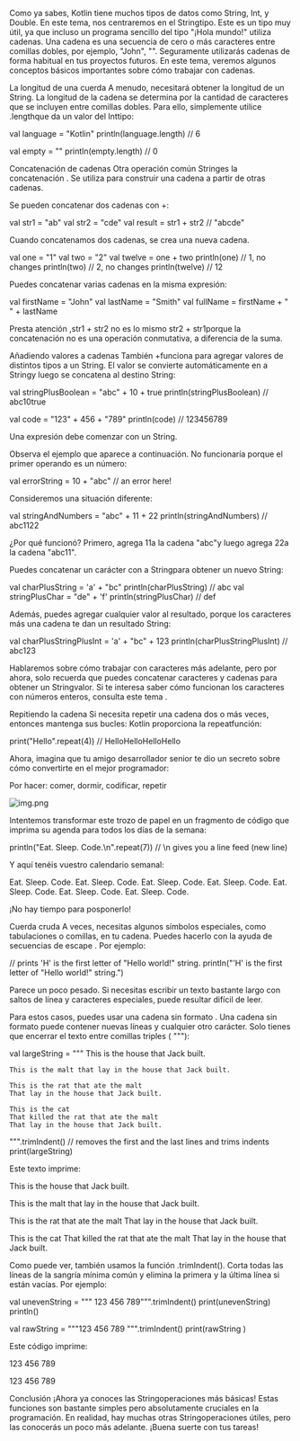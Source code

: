 Como ya sabes, Kotlin tiene muchos tipos de datos como String, Int, y Double. En este tema, nos centraremos en el Stringtipo. Este es un tipo muy útil, ya que incluso un programa sencillo del tipo "¡Hola mundo!" utiliza cadenas. Una cadena es una secuencia de cero o más caracteres entre comillas dobles, por ejemplo, "John", "". Seguramente utilizarás cadenas de forma habitual en tus proyectos futuros. En este tema, veremos algunos conceptos básicos importantes sobre cómo trabajar con cadenas.

La longitud de una cuerda
A menudo, necesitará obtener la longitud de un String. La longitud de la cadena se determina por la cantidad de caracteres que se incluyen entre comillas dobles. Para ello, simplemente utilice .lengthque da un valor del Inttipo:

val language = "Kotlin"
println(language.length) // 6

val empty = ""
println(empty.length) // 0

Concatenación de cadenas
Otra operación común Stringes la concatenación . Se utiliza para construir una cadena a partir de otras cadenas.

Se pueden concatenar dos cadenas con +:

val str1 = "ab"
val str2 = "cde"
val result = str1 + str2 // "abcde"

Cuando concatenamos dos cadenas, se crea una nueva cadena.

val one = "1"
val two = "2"
val twelve = one + two
println(one)      // 1, no changes
println(two)      // 2, no changes
println(twelve)   // 12

Puedes concatenar varias cadenas en la misma expresión:

val firstName = "John"
val lastName = "Smith"
val fullName = firstName + " " + lastName

Presta atención ,str1 + str2 no es lo mismo str2 + str1porque la concatenación no es una operación conmutativa, a diferencia de la suma.

Añadiendo valores a cadenas
También +funciona para agregar valores de distintos tipos a un String. El valor se convierte automáticamente en a Stringy luego se concatena al destino String:

val stringPlusBoolean = "abc" + 10 + true
println(stringPlusBoolean) // abc10true

val code = "123" + 456 + "789"
println(code) // 123456789

Una expresión debe comenzar con un String.

Observa el ejemplo que aparece a continuación. No funcionaría porque el primer operando es un número:

val errorString = 10 + "abc" // an error here!

Consideremos una situación diferente:

val stringAndNumbers = "abc" + 11 + 22
println(stringAndNumbers) // abc1122

¿Por qué funcionó? Primero, agrega 11a la cadena "abc"y luego agrega 22a la cadena "abc11".

Puedes concatenar un carácter con a Stringpara obtener un nuevo String:

val charPlusString = 'a' + "bc"
println(charPlusString) // abc
val stringPlusChar = "de" + 'f'
println(stringPlusChar) // def

Además, puedes agregar cualquier valor al resultado, porque los caracteres más una cadena te dan un resultado String:

val charPlusStringPlusInt = 'a' + "bc" + 123
println(charPlusStringPlusInt) // abc123

Hablaremos sobre cómo trabajar con caracteres más adelante, pero por ahora, solo recuerda que puedes concatenar caracteres y cadenas para obtener un Stringvalor. Si te interesa saber cómo funcionan los caracteres con números enteros, consulta este tema .

Repitiendo la cadena
Si necesita repetir una cadena dos o más veces, entonces mantenga sus bucles: Kotlin proporciona la repeatfunción:

print("Hello".repeat(4)) // HelloHelloHelloHello

Ahora, imagina que tu amigo desarrollador senior te dio un secreto sobre cómo convertirte en el mejor programador:

Por hacer: comer, dormir, codificar, repetir

![img.png](img.png)

Intentemos transformar este trozo de papel en un fragmento de código que imprima su agenda para todos los días de la semana:

println("Eat. Sleep. Code.\n".repeat(7)) // \n gives you a line feed (new line)

Y aquí tenéis vuestro calendario semanal:

Eat. Sleep. Code.
Eat. Sleep. Code.
Eat. Sleep. Code.
Eat. Sleep. Code.
Eat. Sleep. Code.
Eat. Sleep. Code.
Eat. Sleep. Code.

¡No hay tiempo para posponerlo!

Cuerda cruda
A veces, necesitas algunos símbolos especiales, como tabulaciones o comillas, en tu cadena. Puedes hacerlo con la ayuda de secuencias de escape . Por ejemplo:

// prints 'H' is the first letter of "Hello world!" string.
println("\'H\' is the first letter of \"Hello world!\" string.")

Parece un poco pesado. Si necesitas escribir un texto bastante largo con saltos de línea y caracteres especiales, puede resultar difícil de leer.

Para estos casos, puedes usar una cadena sin formato . Una cadena sin formato puede contener nuevas líneas y cualquier otro carácter. Solo tienes que encerrar el texto entre comillas triples ( """):

val largeString = """
This is the house that Jack built.

    This is the malt that lay in the house that Jack built.
       
    This is the rat that ate the malt
    That lay in the house that Jack built.
       
    This is the cat
    That killed the rat that ate the malt
    That lay in the house that Jack built.
""".trimIndent() // removes the first and the last lines and trims indents
print(largeString)

Este texto imprime:

This is the house that Jack built.

This is the malt that lay in the house that Jack built.

This is the rat that ate the malt
That lay in the house that Jack built.

This is the cat
That killed the rat that ate the malt
That lay in the house that Jack built.

Como puede ver, también usamos la función .trimIndent(). Corta todas las líneas de la sangría mínima común y elimina la primera y la última línea si están vacías. Por ejemplo:

val unevenString = """
123
456
789""".trimIndent()
print(unevenString)
println()

val rawString = """123
456
789
""".trimIndent()
print(rawString )

Este código imprime:

123
456
789

123
456
789

Conclusión
¡Ahora ya conoces las Stringoperaciones más básicas! Estas funciones son bastante simples pero absolutamente cruciales en la programación. En realidad, hay muchas otras Stringoperaciones útiles, pero las conocerás un poco más adelante. ¡Buena suerte con tus tareas!